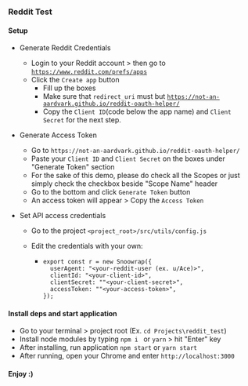 ### Reddit Test

#### Setup

- Generate Reddit Credentials

  - Login to your Reddit account > then go to <code>https://www.reddit.com/prefs/apps</code>
  - Click the <code>Create app</code> button
    - Fill up the boxes
    - Make sure that <code>redirect_uri</code> must but <code>https://not-an-aardvark.github.io/reddit-oauth-helper/</code>
    - Copy the `Client ID`(code below the app name) and `Client Secret` for the next step.

- Generate Access Token

  - Go to `https://not-an-aardvark.github.io/reddit-oauth-helper/`
  - Paste your `Client ID` and `Client Secret` on the boxes under "Generate Token" section
  - For the sake of this demo, please do check all the Scopes or just simply check the checkbox beside "Scope Name" header
  - Go to the bottom and click `Generate Token` button
  - An access token will appear > Copy the `Access Token` 

- Set API access credentials

  - Go to the project `<project_root>/src/utils/config.js`

  - Edit the credentials with your own:

    - ```
      export const r = new Snoowrap({
        userAgent: "<your-reddit-user (ex. u/Ace)>",
        clientId: "<your-client-id>",
        clientSecret: ""<your-client-secret>",
        accessToken: ""<your-access-token>",
      });
      ```


#### Install deps and start application

- Go to your terminal > project root (Ex. `cd Projects\reddit_test`)
- Install node modules by typing `npm i ` or `yarn` > hit "Enter" key
- After installing, run application `npm start` or `yarn start`
- After running, open your Chrome and enter `http://localhost:3000`

#### Enjoy :)

